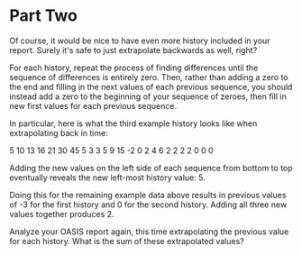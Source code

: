 # Part Two

Of course, it would be nice to have even more history included in your
report. Surely it's safe to just extrapolate backwards as well, right?

For each history, repeat the process of finding differences until the sequence
of differences is entirely zero. Then, rather than adding a zero to the end and
filling in the next values of each previous sequence, you should instead add a
zero to the beginning of your sequence of zeroes, then fill in new first values
for each previous sequence.

In particular, here is what the third example history looks like when
extrapolating back in time:

5  10  13  16  21  30  45
  5   3   3   5   9  15
   -2   0   2   4   6
      2   2   2   2
        0   0   0

Adding the new values on the left side of each sequence from bottom to top
eventually reveals the new left-most history value: 5.

Doing this for the remaining example data above results in previous values of
-3 for the first history and 0 for the second history. Adding all three new
values together produces 2.

Analyze your OASIS report again, this time extrapolating the previous value for
each history. What is the sum of these extrapolated values?

